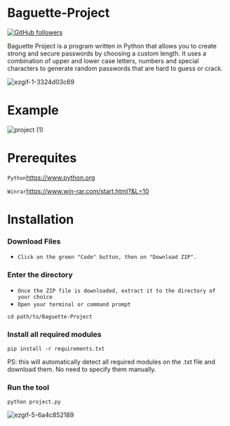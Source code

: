 # Baguette-Project  

[![GitHub followers](https://img.shields.io/github/followers/Aminecool15?label=Follow&style=social)](https://github.com/Aminecool15)

Baguette Project is a program written in Python that allows you to create strong and secure passwords by choosing a custom length. It uses a combination of upper and lower case letters, numbers and special characters to generate random passwords that are hard to guess or crack.


![ezgif-1-3324d03c69](https://user-images.githubusercontent.com/97691793/235682215-09bf51ef-d04c-4d07-b8da-9e744fb929c9.gif)



# Example
![project (1)](https://user-images.githubusercontent.com/97691793/235813330-ee543259-d9ad-4169-b530-ae2d18dfb04e.gif)


# Prerequites
```Python```https://www.python.org

```Winrar```https://www.win-rar.com/start.html?&L=10

# Installation 

### Download Files 

 - ```Click on the green "Code" button, then on "Download ZIP".```

### Enter the directory
 - ```Once the ZIP file is downloaded, extract it to the directory of your choice```
 - ```Open your terminal or command prompt```
 ```
 cd path/to/Baguette-Project
 ````
### Install all required modules
 ```
 pip install -r requirements.txt
 ```
PS: this will automatically detect all required modules on the .txt file and download them. No need to specify them manually.
### Run the tool
 ```
 python project.py
 ```
![ezgif-5-6a4c852189](https://user-images.githubusercontent.com/97691793/236001925-a3f857bc-a5e4-4285-9ed4-e79e4446c425.png)



